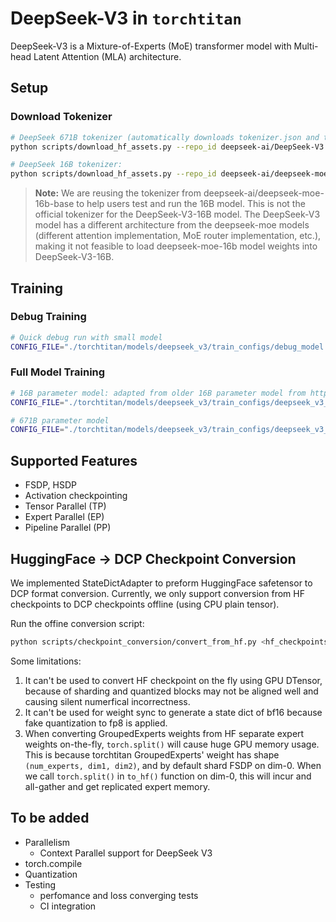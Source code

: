 # DeepSeek-V3 in `torchtitan`

DeepSeek-V3 is a Mixture-of-Experts (MoE) transformer model with Multi-head Latent Attention (MLA) architecture.

## Setup

### Download Tokenizer

```bash
# DeepSeek 671B tokenizer (automatically downloads tokenizer.json and tokenizer_config.json)
python scripts/download_hf_assets.py --repo_id deepseek-ai/DeepSeek-V3 --assets tokenizer
```

```bash
# DeepSeek 16B tokenizer:
python scripts/download_hf_assets.py --repo_id deepseek-ai/deepseek-moe-16b-base --assets tokenizer
```

> **Note:** We are reusing the tokenizer from deepseek-ai/deepseek-moe-16b-base to help users test and run the 16B model. This is not the official tokenizer for the DeepSeek-V3-16B model. The DeepSeek-V3 model has a different architecture from the deepseek-moe models (different attention implementation, MoE router implementation, etc.), making it not feasible to load deepseek-moe-16b model weights into DeepSeek-V3-16B.


## Training

### Debug Training

```bash
# Quick debug run with small model
CONFIG_FILE="./torchtitan/models/deepseek_v3/train_configs/debug_model.toml" ./run_train.sh
```

### Full Model Training

```bash
# 16B parameter model: adapted from older 16B parameter model from https://huggingface.co/deepseek-ai/deepseek-moe-16b-base
CONFIG_FILE="./torchtitan/models/deepseek_v3/train_configs/deepseek_v3_16b.toml" ./run_train.sh
```

```bash
# 671B parameter model
CONFIG_FILE="./torchtitan/models/deepseek_v3/train_configs/deepseek_v3_671b.toml" ./run_train.sh
```


## Supported Features
- FSDP, HSDP
- Activation checkpointing
- Tensor Parallel (TP)
- Expert Parallel (EP)
- Pipeline Parallel (PP)


## HuggingFace -> DCP Checkpoint Conversion

We implemented StateDictAdapter to preform HuggingFace safetensor to DCP format conversion. Currently, we only support conversion from HF checkpoints to DCP checkpoints offline (using CPU plain tensor).

Run the offine conversion script:
```bash
python scripts/checkpoint_conversion/convert_from_hf.py <hf_checkpoints_dir> <dcp_output_dir> --model_name deepseek_v3 --model_flavor 671B
```

Some limitations:
1. It can't be used to convert HF checkpoint on the fly using GPU DTensor, because of sharding and quantized blocks may not be aligned well and causing silent numerfical incorrectness.
2. It can't be used for weight sync to generate a state dict of bf16 because fake quantization to fp8 is applied.
3. When converting GroupedExperts weights from HF separate expert weights on-the-fly, `torch.split()` will cause huge GPU memory usage. This is because torchtitan GroupedExperts' weight has shape `(num_experts, dim1, dim2)`, and by default shard FSDP on dim-0. When we call `torch.split()` in `to_hf()` function on dim-0, this will incur and all-gather and get replicated expert memory.

## To be added
- Parallelism
    - Context Parallel support for DeepSeek V3
- torch.compile
- Quantization
- Testing
    - perfomance and loss converging tests
    - CI integration
